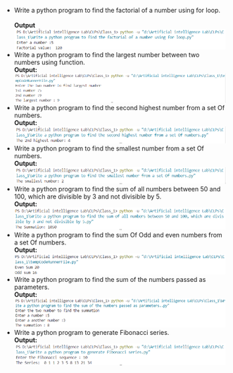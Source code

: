<ul>
<li>Write a python program to find the factorial of a number using for loop.</li>
<br><b>Output</b><br>
<img src="outputs\Fact_output_!.png"/>
<!-- ![screenshot](output/fa.png) -->

<li>Write a python program to find the largest number between two numbers using function.</li>
<b>Output: </b><br>
<img src="outputs/largest_number.png"/>

<li>Write a python program to find the second highest number from a set Of numbers.</li>
<b>Output: </b><br>
<img src="outputs/2nd hightest.png"/>

<li>Write a python program to find the smallest number from a set Of numbers.</li>
<b>Output: </b><br>
<img src="outputs/smallest_number.png"/>

<li>Write a python program to find the sum of all numbers between 50 and 100, which are divisible by 3 and not divisible by 5.</li>
<b>Output: </b><br>
<img src="outputs/50_to_100_sum.png"/>

<li>Write a python program to find the sum Of Odd and even numbers from a set Of numbers.</li>
<b>Output: </b><br>
<img src="outputs/even_odd_sum.png"/>

<li>Write a python program to find the sum of the numbers passed as parameters.</li>
<b>Output: </b><br>
<img src="outputs/function_sum.png"/>

<li>Write a python program to generate Fibonacci series.</li>
<b>Output: </b><br>
<img src="outputs/fibonacci.png"/>
</ul>
